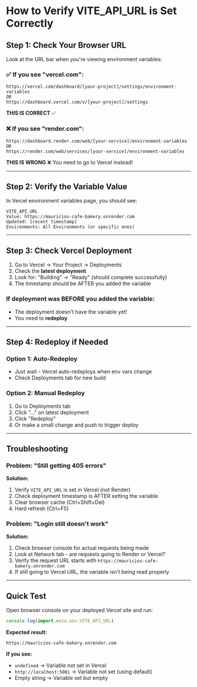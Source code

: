 # How to Verify VITE_API_URL is Set Correctly

## Step 1: Check Your Browser URL

Look at the URL bar when you're viewing environment variables:

### ✅ If you see "vercel.com":
```
https://vercel.com/dashboard/[your-project]/settings/environment-variables
OR
https://dashboard.vercel.com/v/[your-project]/settings
```
**THIS IS CORRECT** ✅

### ❌ If you see "render.com":
```
https://dashboard.render.com/web/[your-service]/environment-variables
OR
https://render.com/web/services/[your-service]/environment-variables
```
**THIS IS WRONG** ❌ You need to go to Vercel instead!

---

## Step 2: Verify the Variable Value

In Vercel environment variables page, you should see:

```
VITE_API_URL
Value: https://mauricios-cafe-bakery.onrender.com
Updated: [recent timestamp]
Environments: All Environments (or specific ones)
```

---

## Step 3: Check Vercel Deployment

1. Go to Vercel → Your Project → Deployments
2. Check the **latest deployment**
3. Look for: "Building" → "Ready" (should complete successfully)
4. The timestamp should be AFTER you added the variable

### If deployment was BEFORE you added the variable:
- The deployment doesn't have the variable yet!
- You need to **redeploy**

---

## Step 4: Redeploy if Needed

### Option 1: Auto-Redeploy
- Just wait - Vercel auto-redeploys when env vars change
- Check Deployments tab for new build

### Option 2: Manual Redeploy
1. Go to Deployments tab
2. Click "..." on latest deployment
3. Click "Redeploy"
4. Or make a small change and push to trigger deploy

---

## Troubleshooting

### Problem: "Still getting 405 errors"
**Solution:**
1. Verify `VITE_API_URL` is set in Vercel (not Render)
2. Check deployment timestamp is AFTER setting the variable
3. Clear browser cache (Ctrl+Shift+Del)
4. Hard refresh (Ctrl+F5)

### Problem: "Login still doesn't work"
**Solution:**
1. Check browser console for actual requests being made
2. Look at Network tab - are requests going to Render or Vercel?
3. Verify the request URL starts with `https://mauricios-cafe-bakery.onrender.com`
4. If still going to Vercel URL, the variable isn't being read properly

---

## Quick Test

Open browser console on your deployed Vercel site and run:
```javascript
console.log(import.meta.env.VITE_API_URL)
```

**Expected result:**
```
https://mauricios-cafe-bakery.onrender.com
```

**If you see:**
- `undefined` → Variable not set in Vercel
- `http://localhost:5001` → Variable not set (using default)
- Empty string → Variable set but empty




